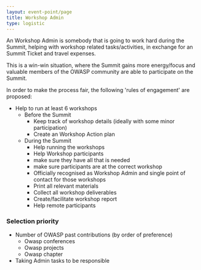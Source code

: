 ```yaml
---
layout: event-point/page
title: Workshop Admin
type: logistic
---
```



An Workshop Admin is somebody that is going to work hard during the Summit, helping with workshop related tasks/activities, in exchange for an Summit Ticket and travel expenses.

This is a win-win situation, where the Summit gains more energy/focus and valuable members of the OWASP community are able to participate on the Summit.

In order to make the process fair, the following 'rules of engagement' are proposed:

- Help to run at least 6 workshops
  - Before the Summit
    - Keep track of workshop details (ideally with some minor participation)
    - Create an Workshop Action plan
  - During the Summit
    - Help running the workshops
    - Help Workshop participants
    - make sure they have all that is needed
    - make sure participants are at the correct workshop
    - Officially recognised as Workshop Admin and single point of contact for those workshops
    - Print all relevant materials
    - Collect all workshop deliverables
    - Create/facilitate workshop report
    - Help remote participants

 

### Selection priority

  - Number of OWASP past contributions (by order of preference)
    - Owasp conferences
    - Owasp projects
    - Owasp chapter
  - Taking Admin tasks to be responsible

